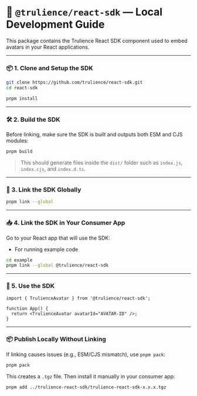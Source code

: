 # 🧩 `@trulience/react-sdk` — Local Development Guide

This package contains the Trulience React SDK component used to embed avatars in your React applications.

---

### 📦 1. Clone and Setup the SDK

```bash
git clone https://github.com/trulience/react-sdk.git
cd react-sdk

pnpm install
```

---

### 🛠️ 2. Build the SDK

Before linking, make sure the SDK is built and outputs both ESM and CJS modules:

```bash
pnpm build
```

> This should generate files inside the `dist/` folder such as `index.js`, `index.cjs`, and `index.d.ts`.

---

### 🔗 3. Link the SDK Globally

```bash
pnpm link --global
```

---

### 📥 4. Link the SDK in Your Consumer App

Go to your React app that will use the SDK:

- For running example code

```bash
cd example
pnpm link --global @trulience/react-sdk
```

---

### 🚀 5. Use the SDK

```tsx
import { TrulienceAvatar } from '@trulience/react-sdk';

function App() {
  return <TrulienceAvatar avatarId="AVATAR-ID" />;
}
```

---

### 📦 Publish Locally Without Linking

If linking causes issues (e.g., ESM/CJS mismatch), use `pnpm pack`:

```bash
pnpm pack
```

This creates a `.tgz` file. Then install it manually in your consumer app:

```bash
pnpm add ../trulience-react-sdk/trulience-react-sdk-x.x.x.tgz
```
